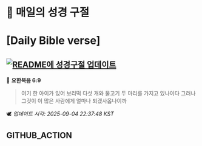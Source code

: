 # 🙏 매일의 성경 구절
# [Daily Bible verse]
## [![README에 성경구절 업데이트](https://github.com/DONGSUKA/first_test/actions/workflows/update-readme-bible.yml/badge.svg)](https://github.com/DONGSUKA/first_test/actions/workflows/update-readme-bible.yml)
<!-- START_BIBLE_VERSE -->
📖 **요한복음 6:9**
> 여기 한 아이가 있어 보리떡 다섯 개와 물고기 두 마리를 가지고 있나이다 그러나 그것이 이 많은 사람에게 얼마나 되겠사옵나이까

🕊️ _업데이트 시각: 2025-09-04 22:37:48 KST_
  <!-- END_BIBLE_VERSE -->
## GITHUB_ACTION
